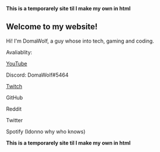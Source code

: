 **This is a temporarely site til I make my own in html**

## Welcome to my website!

Hi! I'm DomaWolf, a guy whose into tech, gaming and coding.

Avaliablity:
<p>
 <a href="https://www.youtube.com/channel/UCrrho_IT_Q85KPlqjTtHttQ">YouTube</a> 
</p>
<p>Discord: DomaWolf#5464</p>
<p>
<a href="https://www.twitch.tv/akadomawolf">Twitch</a>
</p>
<p>GitHub</p>
<p>Reddit</p>
<p>Twitter</p>
<p>Spotify (Idonno why who knows)</p>

**This is a temporarely site til I make my own in html**

